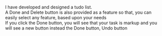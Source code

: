 I have developed and designed a tudo list. 
<br>
A Done and Delete button is also provided as a feature so that, you can easily select any feature, based upon your needs
<br>
If you click the Done button, you will see that your task is markup and you will see a new button instead the Done button, Undo button
